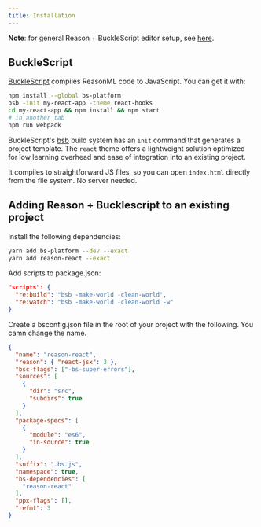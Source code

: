 ```yaml
---
title: Installation
---
```


**Note**: for general Reason + BuckleScript editor setup, see [here](https://reasonml.github.io/docs/en/editor-plugins).

## BuckleScript

[BuckleScript](http://bucklescript.github.io/) compiles ReasonML code to JavaScript. You can get it with:

```sh
npm install --global bs-platform
bsb -init my-react-app -theme react-hooks
cd my-react-app && npm install && npm start
# in another tab
npm run webpack
```

BuckleScript's [bsb](https://bucklescript.github.io/docs/en/build-overview.html) build system has an `init` command that generates a project template. The `react` theme offers a lightweight solution optimized for low learning overhead and ease of integration into an existing project.

It compiles to straightforward JS files, so you can open `index.html` directly from the file system. No server needed.

## Adding Reason + Bucklescript to an existing project

Install the following dependencies:

```sh
yarn add bs-platform --dev --exact
yarn add reason-react --exact
```

Add scripts to package.json:

```json
"scripts": {
  "re:build": "bsb -make-world -clean-world",
  "re:watch": "bsb -make-world -clean-world -w"
}
```

Create a bsconfig.json file in the root of your project with the following. You camn change the name.

```json
{
  "name": "reason-react",
  "reason": { "react-jsx": 3 },
  "bsc-flags": ["-bs-super-errors"],
  "sources": [
    {
      "dir": "src",
      "subdirs": true
    }
  ],
  "package-specs": [
    {
      "module": "es6",
      "in-source": true
    }
  ],
  "suffix": ".bs.js",
  "namespace": true,
  "bs-dependencies": [
    "reason-react"
  ],
  "ppx-flags": [],
  "refmt": 3
}
```
